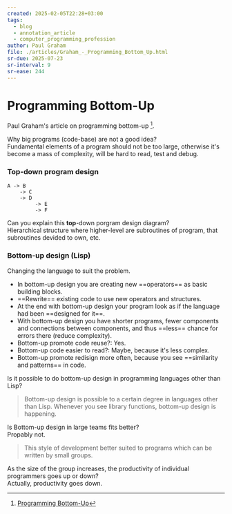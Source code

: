 ```yaml
---
created: 2025-02-05T22:28+03:00
tags:
  - blog
  - annotation_article
  - computer_programming_profession
author: Paul Graham
file: ./articles/Graham_-_Programming_Bottom_Up.html
sr-due: 2025-07-23
sr-interval: 9
sr-ease: 244
---
```


# Programming Bottom-Up

Paul Graham's article on programming bottom-up [^1].

Why big programs (code-base) are not a good idea?
<br class="f">
Fundamental elements of a program should not be too large, otherwise it's become
a mass of complexity, will be hard to read, test and debug. <!--SR:!2025-02-08,3,250-->

### Top-down program design

```
A -> B
    -> C
    -> D
         -> E
         -> F
```
Can you explain this **top**-down porgram design diagram?
<br class="f">
Hierarchical structure where higher-level are subroutines of program, that
subroutines devided to own, etc. <!--SR:!2025-02-08,3,250-->

### Bottom-up design (Lisp)

Changing the language to suit the problem.

- In bottom-up design you are creating new ==operators== as basic building
  blocks.
- ==Rewrite== existing code to use new operators and structures.
- At the end with bottom-up design your program look as if the language had been
  ==designed for it==.
- With bottom-up design you have shorter programs, fewer components and
  connections between components, and thus ==less== chance for errors there
  (reduce complexity).
- Bottom-up promote code reuse?:<wbr class="f"> Yes. <!--SR:!2025-02-08,3,250-->
- Bottom-up code easier to read?:<wbr class="f"> Maybe, because it's less complex. <!--SR:!2025-02-08,3,250-->
- Bottom-up promote redisign more often, because you see ==similarity and patterns== in
  code. <!--SR:!2025-02-08,3,250-->

Is it possible to do bottom-up design in programming languages other than Lisp?
<br class="f">
> Bottom-up design is possible to a certain degree in languages other than Lisp.
> Whenever you see library functions, bottom-up design is happening. <!--SR:!2025-02-08,3,250-->

Is Bottom-up design in large teams fits better?
<br class="f">
Propably not.
> This style of development better suited to programs which can be
written by small groups. <!--SR:!2025-02-08,3,250-->

As the size of the group increases, the productivity of individual programmers
goes up or down?
<br class="f">
Actually, productivity goes down. <!--SR:!2025-02-08,3,250-->

[^1]: [Programming Bottom-Up](https://www.paulgraham.com/progbot.html)
